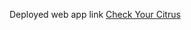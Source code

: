 Deployed web app link  <a href = "https://blog.anirudhpanda.in/](https://checkyourcitrus.streamlit.app/">Check Your Citrus</a>
